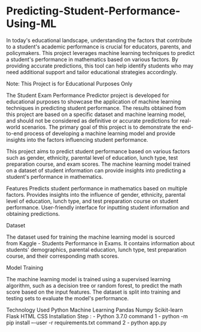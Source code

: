 # Predicting-Student-Performance-Using-ML

In today's educational landscape, understanding the factors that contribute to a student's academic performance is crucial for educators, parents, and policymakers. This project leverages machine learning techniques to predict a student's performance in mathematics based on various factors. By providing accurate predictions, this tool can help identify students who may need additional support and tailor educational strategies accordingly.

Note: This Project is for Educational Purposes Only

The Student Exam Performance Predictor project is developed for educational purposes to showcase the application of machine learning techniques in predicting student performance. The results obtained from this project are based on a specific dataset and machine learning model, and should not be considered as definitive or accurate predictions for real-world scenarios. The primary goal of this project is to demonstrate the end-to-end process of developing a machine learning model and provide insights into the factors influencing student performance.

This project aims to predict student performance based on various factors such as gender, ethnicity, parental level of education, lunch type, test preparation course, and exam scores. The machine learning model trained on a dataset of student information can provide insights into predicting a student's performance in mathematics.

Features
Predicts student performance in mathematics based on multiple factors.
Provides insights into the influence of gender, ethnicity, parental level of education, lunch type, and test preparation course on student performance.
User-friendly interface for inputting student information and obtaining predictions.

Dataset

The dataset used for training the machine learning model is sourced from Kaggle - Students Performance in Exams. It contains information about students' demographics, parental education, lunch type, test preparation course, and their corresponding math scores.

Model Training

The machine learning model is trained using a supervised learning algorithm, such as a decision tree or random forest, to predict the math score based on the input features. The dataset is split into training and testing sets to evaluate the model's performance.

Technology Used
Python
Machine Learning
Pandas
Numpy
Scikit-learn
Flask
HTML
CSS
Installation Step : -
Python 3.7.0
command 1 - python -m pip install –-user -r requirements.txt
command 2 - python app.py

